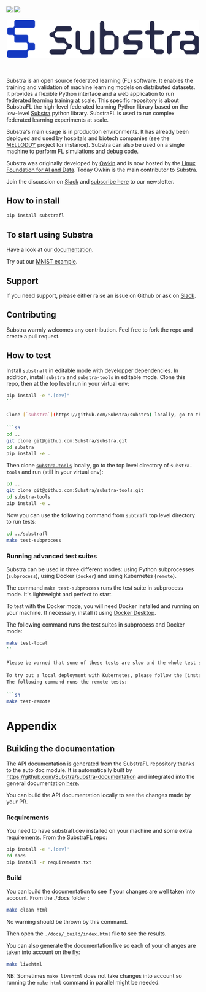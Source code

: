 <div align="left">
<a href="https://join.slack.com/t/substra-workspace/shared_invite/zt-1fqnk0nw6-xoPwuLJ8dAPXThfyldX8yA"><img src="https://img.shields.io/badge/chat-on%20slack-blue?logo=slack" /></a> <a href="https://docs.substra.org/"><img src="https://img.shields.io/badge/read-docs-purple?logo=mdbook" /></a>
<br /><br /></div>

<div align="center">
<picture>
  <object-position: center>
  <source media="(prefers-color-scheme: dark)" srcset="Substra-logo-white.svg">
  <source media="(prefers-color-scheme: light)" srcset="Substra-logo-colour.svg">
  <img alt="Substra" src="Substra-logo-colour.svg" width="500">
</picture>
</div>
<br>
<br>

Substra is an open source federated learning (FL) software. It enables the training and validation of machine learning models on distributed datasets. It provides a flexible Python interface and a web application to run federated learning training at scale. This specific repository is about SubstraFL the high-level federated learning Python library based on the low-level [Substra](https://github.com/Substra/substra) python library. SubstraFL is used to run complex federated learning experiments at scale.

Substra's main usage is in production environments. It has already been deployed and used by hospitals and biotech companies (see the [MELLODDY](https://www.melloddy.eu/) project for instance). Substra can also be used on a single machine to perform FL simulations and debug code.

Substra was originally developed by [Owkin](https://owkin.com/) and is now hosted by the [Linux Foundation for AI and Data](https://lfaidata.foundation/). Today Owkin is the main contributor to Substra.

Join the discussion on [Slack](https://join.slack.com/t/substra-workspace/shared_invite/zt-1fqnk0nw6-xoPwuLJ8dAPXThfyldX8yA) and [subscribe here](https://lists.lfaidata.foundation/g/substra-announce/join) to our newsletter.

## How to install

```sh
pip install substrafl
```

## To start using Substra

Have a look at our [documentation](https://docs.substra.org/).

Try out our [MNIST example](https://docs.substra.org/en/stable/substrafl_doc/examples/index.html#example-to-get-started-using-the-pytorch-interface).

## Support

If you need support, please either raise an issue on Github or ask on [Slack](https://join.slack.com/t/substra-workspace/shared_invite/zt-1fqnk0nw6-xoPwuLJ8dAPXThfyldX8yA).



## Contributing

Substra warmly welcomes any contribution. Feel free to fork the repo and create a pull request.

## How to test

Install `substrafl` in editable mode with developper dependencies.
In addition, install `substra` and `substra-tools` in editable mode.
Clone this repo, then at the top level run in your virtual env:

```sh
pip install -e ".[dev]"
``

Clone [`substra`](https://github.com/Substra/substra) locally, go to the top level directory of `substra` and run (still in your virtual env):

```sh
cd ..
git clone git@github.com:Substra/substra.git
cd substra
pip install -e .
```

Then clone [`substra-tools`](https://github.com/Substra/substra-tools) locally, go to the top level directory of `substra-tools` and run (still in your virtual env):

```sh
cd ..
git clone git@github.com:Substra/substra-tools.git
cd substra-tools
pip install -e .
```

Now you can use the following command from `subtrafl` top level directory to run tests:

```sh
cd ../substrafl
make test-subprocess
```

### Running advanced test suites

Substra can be used in three different modes: using Python subprocesses (`subprocess`),
 using Docker (`docker`) and using Kubernetes (`remote`).

The command `make test-subprocess` runs the test suite in subprocess mode. It's lightweight and perfect to start.

To test with the Docker mode, you will need Docker installed and running on your machine.
If necessary, install it using [Docker Desktop](https://www.docker.com/products/docker-desktop/).

The following command runs the test suites in subprocess and Docker mode:

```sh
make test-local
``

Please be warned that some of these tests are slow and the whole test suite might require a couple hours to complete.

To try out a local deployment with Kubernetes, please follow the [installation instructions](https://docs.substra.org/en/stable/contributing/getting-started.html) provided in the doc.
The following command runs the remote tests:

```sh
make test-remote
```



# Appendix

## Building the documentation

The API documentation is generated from the SubstraFL repository thanks to the auto doc module.
It is automatically built by <https://github.com/Substra/substra-documentation> and integrated into the general documentation [here](https://docs.substra.org/).

You can build the API documentation locally to see the changes made by your PR.

### Requirements

You need to have substrafl.dev installed on your machine and some extra requirements. From the SubstraFL repo:

```sh
pip install -e '.[dev]'
cd docs
pip install -r requirements.txt
```

### Build

You can build the documentation to see if your changes are well taken into account.
From the ./docs folder :

```sh
make clean html
```

No warning should be thrown by this command.

Then open the `./docs/_build/index.html` file to see the results.

You can also generate the documentation live so each of your changes are taken into account on the fly:

```sh
make livehtml
```

NB: Sometimes `make livehtml` does not take changes into account so running the `make html` command in parallel might be needed.
